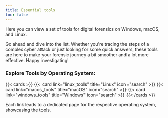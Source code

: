 ```yaml
---
title: Essential tools
toc: false
---
```


Here you can view a set of tools for digital forensics on Windows, macOS, and Linux. 

Go ahead and dive into the list. Whether you're tracing the steps of a complex cyber attack or just looking for some quick answers, these tools are here to make your forensic journey a bit smoother and a lot more effective. Happy investigating!

### Explore Tools by Operating System:

{{< cards >}}
  {{< card link="linux_tools" title="Linux" icon="search" >}}
  {{< card link="macos_tools" title="macOS" icon="search" >}}
  {{< card link="windows_tools" title="Windows" icon="search" >}}
{{< /cards >}}


Each link leads to a dedicated page for the respective operating system, showcasing the tools.
